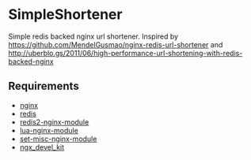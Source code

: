 SimpleShortener
===============

Simple redis backed nginx url shortener.
Inspired by https://github.com/MendelGusmao/nginx-redis-url-shortener and http://uberblo.gs/2011/06/high-performance-url-shortening-with-redis-backed-nginx

## Requirements
* [nginx](http://wiki.nginx.org/Main)
* [redis](redis.io)
* [redis2-nginx-module](http://wiki.nginx.org/HttpRedis2Module)
* [lua-nginx-module](https://github.com/chaoslawful/lua-nginx-module)
* [set-misc-nginx-module](https://github.com/agentzh/set-misc-nginx-module)
* [ngx_devel_kit](https://github.com/simpl/ngx_devel_kit)